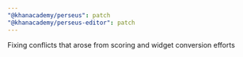 ```yaml
---
"@khanacademy/perseus": patch
"@khanacademy/perseus-editor": patch
---
```


Fixing conflicts that arose from scoring and widget conversion efforts
